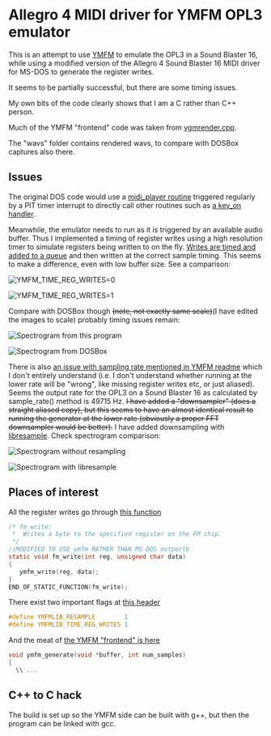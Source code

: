 # Allegro 4 MIDI driver for YMFM OPL3 emulator #

This is an attempt to use [YMFM](https://github.com/aaronsgiles/ymfm/) to emulate the OPL3 in a Sound Blaster 16, while using a modified version of the Allegro 4 Sound Blaster 16 MIDI driver for MS-DOS to generate the register writes.

It seems to be partially successful, but there are some timing issues.

My own bits of the code clearly shows that I am a C rather than C++ person.

Much of the YMFM "frontend" code was taken from [vgmrender.cpp](https://github.com/aaronsgiles/ymfm/blob/ef21f08a16f44b005c9ace5f8f44ae6f95dbf3f0/examples/vgmrender/vgmrender.cpp).

The "wavs" folder contains rendered wavs, to compare with DOSBox captures also there.

## Issues ##

The original DOS code would use a [midi_player routine](https://github.com/msikma/allegro-4.2.2-xc/blob/ecd87af7f43f9e08f49acc78f4901c39221dbab5/src/midi.c#L897) triggered regularly by a PIT timer interrupt to directly call other routines such as [a key_on handler](https://github.com/kdrnic/al4_ymfm_midi/blob/c784c03fee79bcf291c2b275743ef059be8392f5/src/kdr_adlib.c#L525).

Meanwhile, the emulator needs to run as it is triggered by an available audio buffer. Thus I implemented a timing of register writes using a high resolution timer to simulate registers being written to on the fly. [Writes are timed and added to a queue](https://github.com/kdrnic/al4_ymfm_midi/blob/c784c03fee79bcf291c2b275743ef059be8392f5/ymfm/ymfm_lib.cpp#L321) and then written at the correct sample timing. This seems to make a difference, even with low buffer size. See a comparison:

![YMFM_TIME_REG_WRITES=0](https://github.com/kdrnic/al4_ymfm_midi/blob/34ddfa17036620d8afa5473d1caf92b3c0f3ffa6/comp2/endless_rsmpl_libresample.wav.png?raw=true "YMFM_TIME_REG_WRITES=0")

![YMFM_TIME_REG_WRITES=1](https://github.com/kdrnic/al4_ymfm_midi/blob/34ddfa17036620d8afa5473d1caf92b3c0f3ffa6/comp2/endless_rsmpl_time_libresample.wav.png?raw=true "YMFM_TIME_REG_WRITES=1")

Compare with DOSBox though ~~(note, not exactly same scale)~~(I have edited the images to scale) probably timing issues remain:

![Spectrogram from this program](https://github.com/kdrnic/al4_ymfm_midi/blob/13000c46ead01b6853c1ad6e61989d0174d7da1d/comparison/endless_rsmpl_time_libresample.wav.png?raw=true "This program")

![Spectrogram from DOSBox](https://github.com/kdrnic/al4_ymfm_midi/blob/13000c46ead01b6853c1ad6e61989d0174d7da1d/comparison/endless_dosbox.wav.png?raw=true "From DOSBox")

There is also [an issue with sampling rate mentioned in YMFM readme](https://github.com/aaronsgiles/ymfm/blob/ef21f08a16f44b005c9ace5f8f44ae6f95dbf3f0/README.md#clocking) which I don't entirely understand (i.e. I don't understand whether running at the lower rate will be "wrong", like missing register writes etc, or just aliased). Seems the output rate for the OPL3 on a Sound Blaster 16 as calculated by sample_rate() method is 49715 Hz. ~~I have added a "downsampler" (does a straight aliased copy), but this seems to have an almost identical result to running the generator at the lower rate (obviously a proper FFT downsampler would be better).~~ I have added downsampling with [libresample](https://github.com/minorninth/libresample). Check spectrogram comparison:

![Spectrogram without resampling](https://github.com/kdrnic/al4_ymfm_midi/blob/63bbf2cdfffbf9438fa499b9c9b90341a3659d25/wavs/nightcall_time.wav.png "Without resampling")

![Spectrogram with libresample](https://github.com/kdrnic/al4_ymfm_midi/blob/63bbf2cdfffbf9438fa499b9c9b90341a3659d25/wavs/nightcall_rsmpl_time_libresample.wav.png "With libresample")

## Places of interest ##

All the register writes go through [this function](https://github.com/kdrnic/al4_ymfm_midi/blob/c784c03fee79bcf291c2b275743ef059be8392f5/src/kdr_adlib.c#L243)
```c
/* fm_write:
 *  Writes a byte to the specified register on the FM chip.
 */
//MODIFIED TO USE ymfm RATHER THAN MS-DOS outportb
static void fm_write(int reg, unsigned char data)
{
   ymfm_write(reg, data);
}
END_OF_STATIC_FUNCTION(fm_write);
```

There exist two important flags at [this header](https://github.com/kdrnic/al4_ymfm_midi/blob/c784c03fee79bcf291c2b275743ef059be8392f5/src/ymfm_lib.h#L6)
```c
#define YMFMLIB_RESAMPLE        1
#define YMFMLIB_TIME_REG_WRITES 1
```

And the meat of [the YMFM "frontend" is here](https://github.com/kdrnic/al4_ymfm_midi/blob/c784c03fee79bcf291c2b275743ef059be8392f5/ymfm/ymfm_lib.cpp#L329)
```cpp
void ymfm_generate(void *buffer, int num_samples)
{
  \\ ...
```

## C++ to C hack ##

The build is set up so the YMFM side can be built with g++, but then the program can be linked with gcc.
